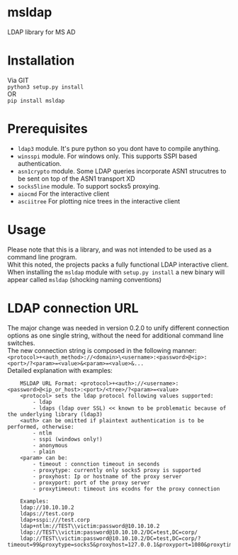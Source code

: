 # msldap
LDAP library for MS AD

# Installation
Via GIT  
`python3 setup.py install`  
OR  
`pip install msldap`

# Prerequisites
 - `ldap3` module. It's pure python so you dont have to compile anything.
 - `winsspi` module. For windows only. This supports SSPI based authentication.  
 - `asn1crypto` module. Some LDAP queries incorporate ASN1 strucutres to be sent on top of the ASN1 transport XD
 - `socks5line` module. To support socks5 proxying.
 - `aiocmd` For the interactive client
 - `asciitree` For plotting nice trees in the interactive client
 
# Usage
Please note that this is a library, and was not intended to be used as a command line program.  
Whit this noted, the projects packs a fully functional LDAP interactive client. When installing the `msldap` module with `setup.py install` a new binary will appear called `msldap` (shocking naming conventions)  

# LDAP connection URL
The major change was needed in version 0.2.0 to unify different connection options as one single string, without the need for additional command line switches.  
The new connection string is composed in the following manner:  
`<protocol>+<auth_method>://<domain>\<username>:<password>@<ip>:<port>/?<param>=<value>&<param>=<value>&...`  
Detailed explanation with examples:  
```
	MSLDAP URL Format: <protocol>+<auth>://<username>:<password>@<ip_or_host>:<port>/<tree>/?<param>=<value>
	<protocol> sets the ldap protocol following values supported:
		- ldap
		- ldaps (ldap over SSL) << known to be problematic because of the underlying library (ldap3)
	<auth> can be omitted if plaintext authentication is to be performed, otherwise:
		- ntlm
		- sspi (windows only!)
		- anonymous
		- plain
	<param> can be:
		- timeout : connction timeout in seconds
		- proxytype: currently only socks5 proxy is supported
		- proxyhost: Ip or hostname of the proxy server
		- proxyport: port of the proxy server
		- proxytimeout: timeout ins ecodns for the proxy connection

	Examples:
	ldap://10.10.10.2
	ldaps://test.corp
	ldap+sspi:///test.corp
	ldap+ntlm://TEST\\victim:password@10.10.10.2
	ldap://TEST\\victim:password@10.10.10.2/DC=test,DC=corp/
	ldap://TEST\\victim:password@10.10.10.2/DC=test,DC=corp/?timeout=99&proxytype=socks5&proxyhost=127.0.0.1&proxyport=1080&proxytimeout=44
```

